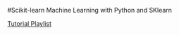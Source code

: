 #Scikit-learn Machine Learning with Python and SKlearn

[Tutorial Playlist](https://www.youtube.com/playlist?list=PLQVvvaa0QuDd0flgGphKCej-9jp-QdzZ3)